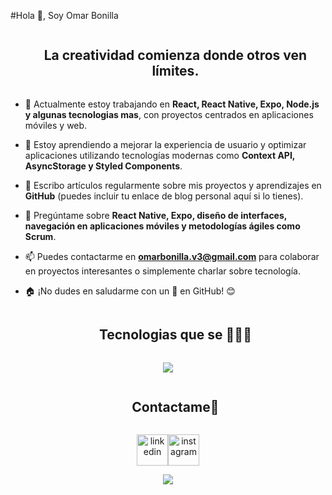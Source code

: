 
<!--h1 without bottom border-->
#Hola 👋, Soy Omar Bonilla



<!--h2 without bottom border-->
<div id="user-content-toc">
  <ul align="center">
    <summary><h2 style="display: inline-block">La creatividad comienza donde otros ven límites.</h2></summary>
  </ul>
</div>


<!--Intro start-->
- 🔭 Actualmente estoy trabajando en **React, React Native, Expo, Node.js y algunas tecnologias mas**, con proyectos centrados en aplicaciones móviles y web.
  
- 🌱 Estoy aprendiendo a mejorar la experiencia de usuario y optimizar aplicaciones utilizando tecnologías modernas como **Context API, AsyncStorage y Styled Components**.

- 📝 Escribo artículos regularmente sobre mis proyectos y aprendizajes en **GitHub** (puedes incluir tu enlace de blog personal aquí si lo tienes).

- 💬 Pregúntame sobre **React Native, Expo, diseño de interfaces, navegación en aplicaciones móviles y metodologías ágiles como Scrum**.

- 📫 Puedes contactarme en **omarbonilla.v3@gmail.com** para colaborar en proyectos interesantes o simplemente charlar sobre tecnología.

- 🏠 ¡No dudes en saludarme con un 👋 en GitHub! 😊
<!--Intro end-->

<!--h1 without bottom border-->
<div id="user-content-toc">
  <ul align="center">
    <summary><h2 style="display: inline-block">Tecnologias que se 👨🏻‍💻</h2></summary>
  </ul>
</div>
<!--tech stack icons-->
<p align="center">
  <a href="https://skillicons.dev">
    <img src="https://skillicons.dev/icons?i=git,css,discord,figma,firebase,github,html,java,js,linux,nodejs,react,vscode&perline=14" />
  </a>
</p>


<!-- Connect with me -->
<!--h2 without bottom border-->
<div id="user-content-toc">
  <ul align="center">
    <summary><h2 style="display: inline-block">Contactame🤝</h2></summary>
  </ul>
</div>

<!--icons and links-->
<p align="center">
<a href="https://www.linkedin.com/in/omar-bonilla-10411423b/" target="blank"><img align="center" src="https://user-images.githubusercontent.com/88904952/234979284-68c11d7f-1acc-4f0c-ac78-044e1037d7b0.png" alt="linkedin" height="50" width="50" /></alin             

<a href="https://www.instagram.com/omarbonilla.v4/" target="blank"><img align="center" src="https://user-images.githubusercontent.com/88904952/234981169-2dd1e58f-4b7e-468c-8213-034ba62156c3.png" alt="instagram" height="50" width="50" /></a>  
</p>


<!--profile visit count-->
<div align="center">
  
[![](https://visitcount.itsvg.in/api?id=1010nishant&icon=3&color=6)](https://visitcount.itsvg.in)
  
</div>
